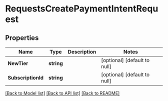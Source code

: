 # RequestsCreatePaymentIntentRequest

## Properties
Name | Type | Description | Notes
------------ | ------------- | ------------- | -------------
**NewTier** | **string** |  | [optional] [default to null]
**SubscriptionId** | **string** |  | [optional] [default to null]

[[Back to Model list]](../README.md#documentation-for-models) [[Back to API list]](../README.md#documentation-for-api-endpoints) [[Back to README]](../README.md)


